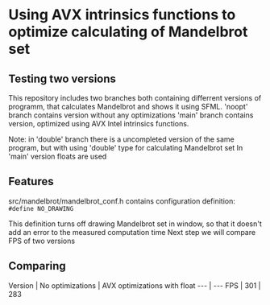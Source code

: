 Using AVX intrinsics functions to optimize calculating of Mandelbrot set
========================================================================

Testing two versions
--------------------
This repository includes two branches both containing differrent versions of programm, that calculates Mandelbrot and shows it using SFML.
'noopt' branch contains version without any optimizations
'main' branch contains version, optimized using AVX Intel intrinsics functions.

Note: in 'double' branch there is a uncompleted version of the same program, but with using 'double' type for calculating Mandelbrot set
In 'main' version floats are used

Features
--------
src/mandelbrot/mandelbrot_conf.h contains configuration definition:
<code> #define NO_DRAWING </code>

This definition turns off drawing Mandelbrot set in window, so that it doesn't add an error to the measured computation time
Next step we will compare FPS of two versions

Comparing
---------
Version | No optimizations | AVX optimizations with float 
--- | --- 
FPS | 301 | 283 


